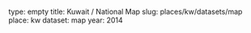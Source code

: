 type: empty
title: Kuwait / National Map
slug: places/kw/datasets/map
place: kw
dataset: map
year: 2014

